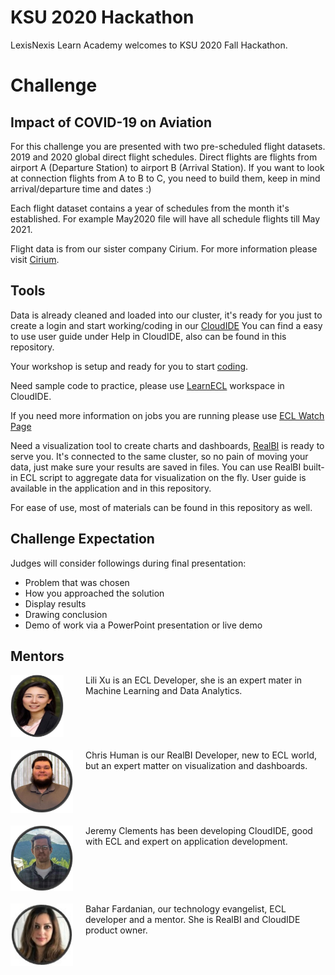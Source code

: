 # KSU 2020 Hackathon

LexisNexis Learn Academy welcomes to KSU 2020 Fall Hackathon.

# Challenge

## Impact of COVID-19 on Aviation

For this challenge you are presented with two pre-scheduled flight datasets. 2019 and 2020 global direct flight schedules. Direct flights are flights from airport A (Departure Station) to airport B (Arrival Station). If you want to look at connection flights from A to B to C, you need to build them, keep in mind arrival/departure time and dates :)

Each flight dataset contains a year of schedules from the month it's established. For example May2020 file will have all schedule flights till May 2021.

Flight data is from our sister company Cirium. For more information please visit
[Cirium](https://www.cirium.com/).

## Tools

Data is already cleaned and loaded into our cluster, it's ready for you just to create a login and start working/coding in our [CloudIDE](https://ide.hpccsystems.com/)
You can find a easy to use user guide under Help in CloudIDE, also can be found in this repository.

Your workshop is setup and ready for you to start [coding]().

Need sample code to practice, please use [LearnECL](https://ide.hpccsystems.com/workspaces/share/291d17d9-e5cb-4fac-83c2-ac5997c28a31) workspace in CloudIDE.

If you need more information on jobs you are running please use [ECL Watch Page]()

Need a visualization tool to create charts and dashboards, [RealBI]() is ready to serve you. It's connected to the same cluster, so no pain of moving your data, just make sure your results are saved in files. You can use RealBI built-in ECL script to aggregate data for visualization on the fly. User guide is available in the application and in this repository.

For ease of use, most of materials can be found in this repository as well.

## Challenge Expectation

Judges will consider followings during final presentation:

- Problem that was chosen
- How you approached the solution
- Display results
- Drawing conclusion
- Demo of work via a PowerPoint presentation or live demo

## Mentors

<style>
  .mentors div {
    margin-bottom: 20px;
  }
  .mentors div:after {
    content: "";
    display: table;
    clear: both;
  }
  .mentors img {
    float: left;
  }
  .mentors p {
    margin-left: 120px;
  }
</style>

<div class="mentors">

<div>
<img src="./Images/lili.jpg" alt="Lili Xu" width="85" height="100" />
<p>Lili Xu is an ECL Developer, she is an expert mater in Machine Learning and Data Analytics.</p>
</div>

<div>
<img src="./Images/chris.jpg" alt="Chris Human" width="100" />
<p>Chris Human is our RealBI Developer, new to ECL world, but an expert matter on visualization and dashboards.</p>
</div>

<div>
<img src="./Images/jj.jpg" alt="Jeremy Clements" width="100" />
<p>Jeremy Clements has been developing CloudIDE, good with ECL and expert on application development.</p>
</div>

<div>
<img src="./Images/bahar.jpg" alt="Bahar Fardanian" width="100" />
<p>Bahar Fardanian, our technology evangelist, ECL developer and a mentor. She is RealBI and CloudIDE product owner.</p>
</div>

<div></div>
</div>
